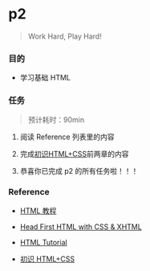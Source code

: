 # p2

> Work Hard, Play Hard! 

### 目的

- 学习基础 HTML  

### 任务

> 预计耗时：90min

1. 阅读 Reference 列表里的内容 

2. 完成[初识HTML+CSS](https://www.imooc.com/learn/9)前两章的内容 

3. 恭喜你已完成 p2 的所有任务啦！！！


### Reference

- [HTML 教程](http://www.w3school.com.cn/html/index.asp)

- [Head First HTML with CSS & XHTML](https://book.douban.com/subject/1472137/)

- [HTML Tutorial](https://www.w3schools.com/html/)

- [初识 HTML+CSS](https://www.imooc.com/learn/9)